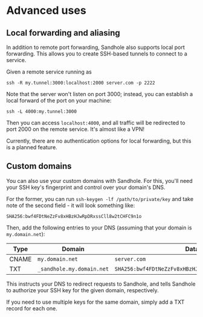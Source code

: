 # Advanced uses

## Local forwarding and aliasing

In addition to remote port forwarding, Sandhole also supports local port forwarding. This allows you to create SSH-based tunnels to connect to a service.

Given a remote service running as

```shell
ssh -R my.tunnel:3000:localhost:2000 server.com -p 2222
```

Note that the server won't listen on port 3000; instead, you can establish a local forward of the port on your machine:

```shell
ssh -L 4000:my.tunnel:3000
```

Then you can access `localhost:4000`, and all traffic will be redirected to port 2000 on the remote service. It's almost like a VPN!

Currently, there are no authentication options for local forwarding, but this is a planned feature.

## Custom domains

You can also use your custom domains with Sandhole. For this, you'll need your SSH key's fingerprint and control over your domain's DNS.

For the former, you can run `ssh-keygen -lf /path/to/private/key` and take note of the second field - it will look something like:

```plaintext
SHA256:bwf4FDtNeZzFv8xHBzHJwRpDRxssCll8w2tCHFC9n1o
```

Then, add the following entries to your DNS (assuming that your domain is `my.domain.net`):

| Type  | Domain                    | Data                                                 |
| ----- | ------------------------- | ---------------------------------------------------- |
| CNAME | `my.domain.net`           | `server.com`                                         |
| TXT   | `_sandhole.my.domain.net` | `SHA256:bwf4FDtNeZzFv8xHBzHJwRpDRxssCll8w2tCHFC9n1o` |

This instructs your DNS to redirect requests to Sandhole, and tells Sandhole to authorize your SSH key for the given domain, respectively.

If you need to use multiple keys for the same domain, simply add a TXT record for each one.
